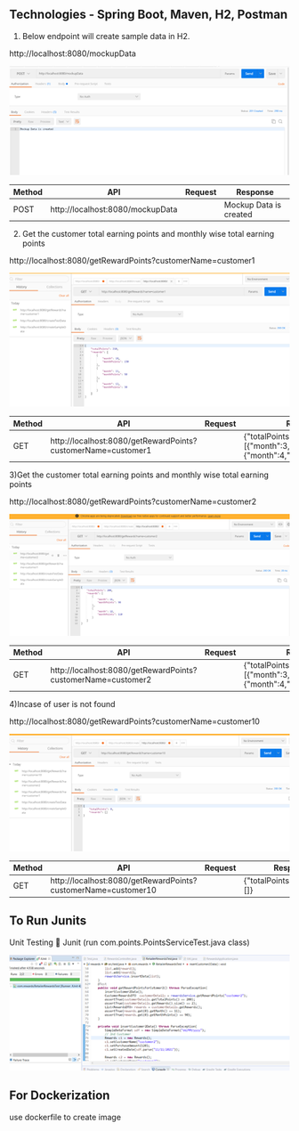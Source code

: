 Technologies - Spring Boot, Maven, H2, Postman
--------------------------------------------
1) Below endpoint will create sample data in H2.

http://localhost:8080/mockupData

![alt text](https://github.com/Raghuj95/CustomerRewardPoints/blob/main/Showcase/mockupdata.png)

| Method  | API                               | Request  | Response                    |
| ------- | --------------------------------- | -------- | --------------------------- |
| POST    |  http://localhost:8080/mockupData |          |  Mockup Data is created     |

2) Get the customer total earning points and monthly wise total earning points

http://localhost:8080/getRewardPoints?customerName=customer1

![alt text](https://github.com/Raghuj95/CustomerRewardPoints/blob/main/Showcase/customer1.png)

| Method  | API                                                          | Request  | Response                    |
| ------- | ------------------------------------------------------------ | -------- | --------------------------- |
| GET     | http://localhost:8080/getRewardPoints?customerName=customer1 |          |  {"totalPoints":180,"rewards":[{"month":3,"monthPoints":50},{"month":4,"monthPoints":130}]}     |

3)Get the customer total earning points and monthly wise total earning points

http://localhost:8080/getRewardPoints?customerName=customer2

![alt text](https://github.com/Raghuj95/CustomerRewardPoints/blob/main/Showcase/customer2.png)

| Method  | API                                                          | Request  | Response                    |
| ------- | ------------------------------------------------------------ | -------- | --------------------------- |
| GET     | http://localhost:8080/getRewardPoints?customerName=customer2 |          |  {"totalPoints":200,"rewards":[{"month":3,"monthPoints":90},{"month":4,"monthPoints":110}]}    |

4)Incase of user is not found

http://localhost:8080/getRewardPoints?customerName=customer10

![alt text](https://github.com/Raghuj95/CustomerRewardPoints/blob/main/Showcase/nocustomer.png)

| Method  | API                                                          | Request  | Response                    |
| ------- | ------------------------------------------------------------ | -------- | --------------------------- |
| GET     | http://localhost:8080/getRewardPoints?customerName=customer10 |          |  {"totalPoints":0,"rewards":[]}    |

To Run Junits 
-----------
Unit Testing  Junit (run com.points.PointsServiceTest.java class)

![alt text](https://github.com/Raghuj95/CustomerRewardPoints/blob/main/Showcase/Junits.png)

For Dockerization
-----------------
use dockerfile to create image

